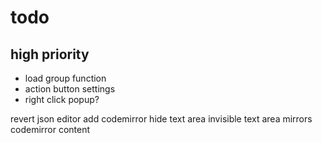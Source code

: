 # todo

## high priority

- load group function
- action button settings
- right click popup?

revert json editor
add codemirror
hide text area
invisible text area mirrors codemirror content

